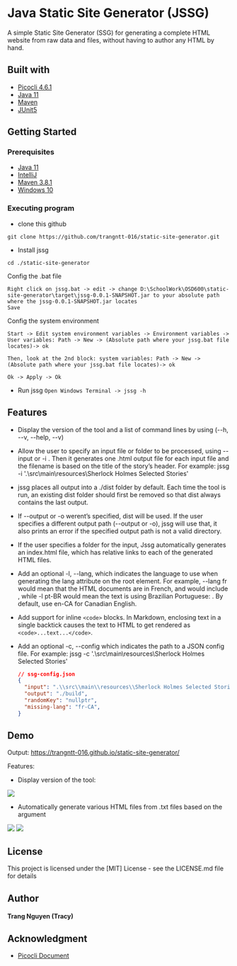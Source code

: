 # Java Static Site Generator (JSSG)

A simple Static Site Generator (SSG) for generating a complete HTML website from raw data and files, without having to author any HTML by hand.

## Built with
* [Picocli 4.6.1](https://picocli.info/)
* [Java 11](https://www.java.com/en/)
* [Maven](https://maven.apache.org/)
* [JUnit5](https://junit.org/junit5/)

## Getting Started
### Prerequisites
* [Java 11](https://www.java.com/en/)
* [IntelliJ](https://www.jetbrains.com/idea/download/)
* [Maven 3.8.1](https://maven.apache.org/download.cgi)
* [Windows 10](https://www.microsoft.com/en-ca/software-download/windows10)


### Executing program
* clone this github

`
git clone https://github.com/trangntt-016/static-site-generator.git
`
* Install jssg

```
cd ./static-site-generator
```

Config the .bat file
```
Right click on jssg.bat -> edit -> change D:\SchoolWork\OSD600\static-site-generator\target\jssg-0.0.1-SNAPSHOT.jar to your absolute path where the jssg-0.0.1-SNAPSHOT.jar locates 
Save
```

Config the system environment
```
Start -> Edit system environment variables -> Environment variables -> User variables: Path -> New -> (Absolute path where your jssg.bat file locates)-> ok

Then, look at the 2nd block: system variables: Path -> New -> (Absolute path where your jssg.bat file locates)-> ok

Ok -> Apply -> Ok
```

* Run jssg
`
Open Windows Terminal -> jssg -h
`

## Features
* Display the version of the tool and a list of command lines by using (--h, --v, --help, --v)


* Allow the user to specify an input file or folder to be processed, using --input or -i . Then it generates one .html output file for each input file and the filename is based on the title of the story’s header. For example: jssg -i '.\src\main\resources\Sherlock Holmes Selected Stories\'


* jssg places all output into a ./dist folder by default. Each time the tool is run, an existing dist folder should first be removed so that dist always contains the last output.


* If --output or -o werent’s specified, dist will be used. If the user specifies a different output path (--output or -o), jssg will use that, it also prints an error if the specified output path is not a valid directory.


* If the user specifies a folder for the input, Jssg automatically generates an index.html file, which has relative links to each of the generated HTML files.

* Add an optional -l, --lang, which indicates the language to use when generating the lang attribute on the root <html> element. For example, --lang fr would mean that the HTML documents are in French, and would include <html lang="fr">, while -l pt-BR would mean the text is using Brazilian Portuguese: <html lang="pt-BR">. By default, use en-CA for Canadian English.

* Add support for inline `<code>` blocks. In Markdown, enclosing text in a single backtick causes the text to HTML to get rendered as `<code>...text...</code>`.

* Add an optional -c, --config which indicates the path to a JSON config file. For example: jssg -c '.\src\main\resources\Sherlock Holmes Selected Stories'

  ```json
  // ssg-config.json
  {
    "input": ".\\src\\main\\resources\\Sherlock Holmes Selected Stories\\",
    "output": "./build",
    "randomKey": "nullptr",
    "missing-lang": "fr-CA",
  }
  ```

  


## Demo

Output: https://trangntt-016.github.io/static-site-generator/

Features:

- Display version of the tool: 
<img src="https://github.com/trangntt-016/static-site-generator/blob/main/src/main/resources/OSDGIF/2021-09-09%2020-25-30.gif">

- Automatically generate various HTML files from .txt files based on the argument
<img src="https://github.com/trangntt-016/static-site-generator/blob/main/src/main/resources/OSDGIF/2021-09-14%2010-07-16_Trim.gif">

<img src="https://github.com/trangntt-016/static-site-generator/blob/main/src/main/resources/OSDGIF/2021-09-09%2021-12-31.gif">



## License

This project is licensed under the [MIT] License - see the LICENSE.md file for details

## Author
#### Trang Nguyen (Tracy)

## Acknowledgment
* [Picocli Document](https://picocli.info/)
